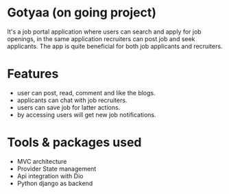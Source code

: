 # Gotyaa (on going project)

It's a job portal application where users can search and apply for job openings, in the same application recruiters can post job and seek applicants.
The app is quite beneficial for both job applicants and recruiters.

# Features
 - user can post, read, comment and like the blogs.
 - applicants can chat with job recruiters.
 - users can save job for latter actions.
 - by accessing users will get new job notifications.
 
# Tools & packages used
 - MVC architecture
 - Provider State management
 - Api integration with Dio 
 - Python django as backend

